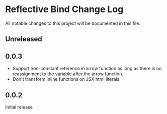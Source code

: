 # Reflective Bind Change Log

All notable changes to this project will be documented in this file.

## Unreleased

## 0.0.3

- Support non-constant reference in arrow function as long as there is no reassignment to the variable after the arrow function.
- Don't transform inline functions on JSX html literals.

## 0.0.2

Initial release
